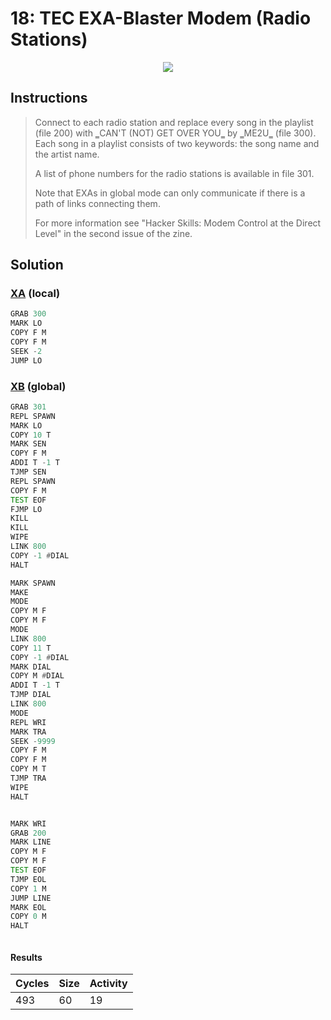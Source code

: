 # 18: TEC EXA-Blaster Modem (Radio Stations)

<div align="center"><img src="EXAPUNKS - TEC EXA-Blaster™ Modem (493, 60, 19, 2023-12-01-13-19-00).gif" /></div>

## Instructions
> ﻿Connect to each radio station and replace every song in the playlist (file 200) with ‗CAN'T (NOT) GET OVER YOU‗ by ‗ME2U‗ (file 300). Each song in a playlist consists of two keywords: the song name and the artist name.
> 
> A list of phone numbers for the radio stations is available in file 301.
> 
> Note that EXAs in global mode can only communicate if there is a path of links connecting them.
> 
> For more information see "Hacker Skills: Modem Control at the Direct Level" in the second issue of the zine.

## Solution

### [XA](XA.exa) (local)
```asm
GRAB 300
MARK LO
COPY F M
COPY F M
SEEK -2
JUMP LO

```

### [XB](XB.exa) (global)
```asm
GRAB 301
REPL SPAWN
MARK LO
COPY 10 T
MARK SEN
COPY F M
ADDI T -1 T
TJMP SEN
REPL SPAWN
COPY F M
TEST EOF
FJMP LO
KILL
KILL
WIPE
LINK 800
COPY -1 #DIAL
HALT

MARK SPAWN
MAKE
MODE
COPY M F
COPY M F
MODE
LINK 800
COPY 11 T
COPY -1 #DIAL
MARK DIAL
COPY M #DIAL
ADDI T -1 T
TJMP DIAL
LINK 800
MODE
REPL WRI
MARK TRA
SEEK -9999
COPY F M
COPY F M
COPY M T
TJMP TRA
WIPE
HALT


MARK WRI
GRAB 200
MARK LINE
COPY M F
COPY M F
TEST EOF
TJMP EOL
COPY 1 M
JUMP LINE
MARK EOL
COPY 0 M
HALT



```

#### Results
| Cycles | Size | Activity |
|--------|------|----------|
| 493    | 60   | 19       |
